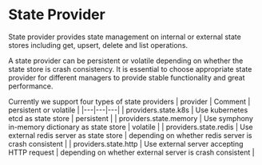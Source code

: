 # State Provider
State provider provides state management on internal or external state stores including get, upsert, delete and list operations. 

A state provider can be persistent or volatile depending on whether the state store is crash consistency. It is essential to choose appropriate state provider for different managers to provide stable functionality and great performance.

Currently we support four types of state providers
| provider | Comment | persistent or volatile |
|---|---|---|
| providers.state.k8s | Use kubernetes etcd as state store | persistent |
| providers.state.memory | Use symphony in-memory dictionary as state store | volatile |
| providers.state.redis | Use external redis server as state store | depending on whether redis server is crash consistent |
| providers.state.http | Use external server accepting HTTP request | depending on whether external server is crash consistent |